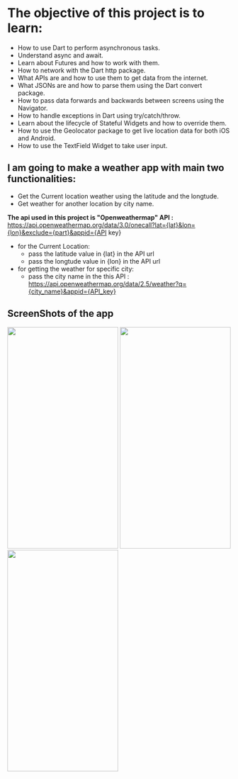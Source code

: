
# The objective of this project is to learn:

- How to use Dart to perform asynchronous tasks.
- Understand async and await.
- Learn about Futures and how to work with them.
- How to network with the Dart http package.
- What APIs are and how to use them to get data from the internet.
- What JSONs are and how to parse them using the Dart convert package.
- How to pass data forwards and backwards between screens using the Navigator.
- How to handle exceptions in Dart using try/catch/throw.
- Learn about the lifecycle of Stateful Widgets and how to override them.
- How to use the Geolocator package to get live location data for both iOS and Android.
- How to use the TextField Widget to take user input.


## I am going to make a weather app with main two functionalities:
  - Get the Current location weather using the latitude and the longtude.
  - Get weather for another location by  city name.

**The api used in this project is "Openweathermap" API :** https://api.openweathermap.org/data/3.0/onecall?lat={lat}&lon={lon}&exclude={part}&appid={API key}
 - for the Current Location:
    - pass the latitude value in {lat} in the API url
    - pass the longtude value in {lon} in the API url
 -  for getting the weather for specific city:
    - pass the city name in the this API : https://api.openweathermap.org/data/2.5/weather?q={city_name}&appid={API_key}


## ScreenShots of the app

<img src = "https://github.com/hossammeligy/Weather-Flutter-App/assets/68854085/eb7a4fa2-ee0e-44a2-a58b-169e842bf5e4" width="250" height="500">
<img src = "https://github.com/hossammeligy/Weather-Flutter-App/assets/68854085/b929dcfd-a0d0-43e0-924b-f663f9983eaf" width="250" height="500">
<img src = 'https://github.com/hossammeligy/Weather-Flutter-App/assets/68854085/9ba9790c-d3d1-4f1a-b624-1d737355f903' width="250" height="500">

